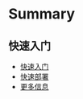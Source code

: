# Summary

## 快速入门
* [快速入门](quick-start-v6.0.md)
* [快速部署](6.0/部署指南/产品白皮书/基础包安装/多机部署/quick_install.md)
* [更多信息](更多信息/moreinfo.md)
